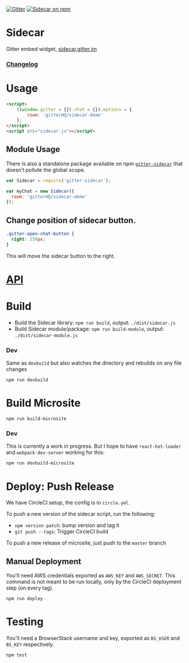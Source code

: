[![Gitter](https://badges.gitter.im/Join%20Chat.svg)](https://gitter.im/gitterHQ/sidecar?utm_source=badge&utm_medium=badge&utm_campaign=pr-badge) [![Sidecar on npm](https://img.shields.io/npm/v/gitter-sidecar.svg)](https://www.npmjs.com/gitter-sidecar)

# Sidecar

Gitter embed widget, [sidecar.gitter.im](https://sidecar.gitter.im/)

### [Changelog](https://github.com/gitterHQ/sidecar/blob/master/CHANGELOG.md)


# Usage

```html
<script>
    ((window.gitter = {}).chat = {}).options = {
        room: 'gitterHQ/sidecar-demo'
    };
</script>
<script src="sidecar.js"></script>
```

## Module Usage

There is also a standalone package available on npm [`gitter-sidecar`](https://www.npmjs.com/gitter-sidecar) that doesn't pollute the global scope.

```js
var Sidecar = require('gitter-sidecar');

var myChat = new Sidecar({
  room: 'gitterHQ/sidecar-demo'
});
```

## Change position of sidecar button.
```css
.gitter-open-chat-button {
  right: 250px;
}
```
This will move the sidecar button to the right.

# [API](https://github.com/gitterHQ/sidecar/blob/master/API.md)



# Build

 - Build the Sidecar library: `npm run build`, output: `./dist/sidecar.js`
 - Build Sidecar module/package: `npm run build-module`, output: `./dist/sidecar-module.js`

### Dev

Same as `devbuild` but also watches the directory and rebuilds on any file changes

`npm run devbuild`


# Build Microsite

`npm run build-microsite`

### Dev

This is currently a work in progress. But I hope to have `react-hot-loader` and `webpack-dev-server` working for this:

`npm run devbuild-microsite`


# Deploy: Push Release

We have CircleCI setup, the config is in `circle.yml`.

To push a new version of the sidecar script, run the following:

 - `npm version patch`: bump version and tag it
 - `git push --tags`: Trigger CircleCI build

To push a new release of microsite, just push to the `master` branch


## Manual Deployment

You'll need AWS credentials exported as `AWS_KEY` and `AWS_SECRET`. This command is not meant to be run locally, only by the CircleCI deployment step (on every tag).

`npm run deploy`



# Testing

You'll need a BrowserStack username and key, exported as `BS_USER` and `BS_KEY` respectively.

`npm test`
